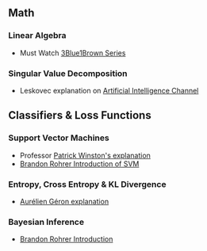 ## Math

### Linear Algebra
- Must Watch [3Blue1Brown Series](http://3b1b.co/eola)

### Singular Value Decomposition
- Leskovec explanation on [Artificial Intelligence Channel](https://www.youtube.com/watch?v=P5mlg91as1c)


## Classifiers & Loss Functions

### Support Vector Machines
- Professor [Patrick Winston's explanation](https://www.youtube.com/watch?v=_PwhiWxHK8o)
- [Brandon Rohrer Introduction of SVM](https://www.youtube.com/watch?v=-Z4aojJ-pdg)

### Entropy, Cross Entropy & KL Divergence
- [Aurélien Géron explanation](https://www.youtube.com/watch?v=ErfnhcEV1O8)

### Bayesian Inference
- [Brandon Rohrer Introduction](https://www.youtube.com/watch?v=5NMxiOGL39M)
